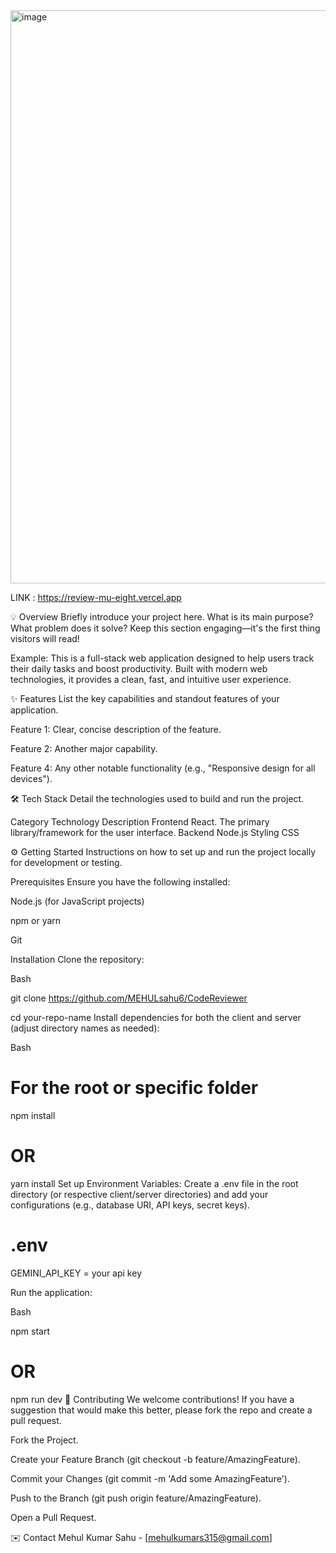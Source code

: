 <img width="1916" height="917" alt="image" src="./src/assets/Screenshot 2025-10-04 200236.png" />



LINK : https://review-mu-eight.vercel.app










💡 Overview
Briefly introduce your project here. What is its main purpose? What problem does it solve? Keep this section engaging—it's the first thing visitors will read!

Example: This is a full-stack web application designed to help users track their daily tasks and boost productivity. Built with modern web technologies, it provides a clean, fast, and intuitive user experience.

✨ Features
List the key capabilities and standout features of your application.

Feature 1: Clear, concise description of the feature.

Feature 2: Another major capability.

Feature 4: Any other notable functionality (e.g., "Responsive design for all devices").

🛠️ Tech Stack
Detail the technologies used to build and run the project.

Category	Technology	Description
Frontend	React.	The primary library/framework for the user interface.
Backend	Node.js
Styling	 CSS


⚙️ Getting Started
Instructions on how to set up and run the project locally for development or testing.

Prerequisites
Ensure you have the following installed:

Node.js (for JavaScript projects)

npm or yarn

Git

Installation
Clone the repository:

Bash

git clone https://github.com/MEHULsahu6/CodeReviewer

cd your-repo-name
Install dependencies for both the client and server (adjust directory names as needed):

Bash

# For the root or specific folder
npm install
# OR
yarn install
Set up Environment Variables:
Create a .env file in the root directory (or respective client/server directories) and add your configurations (e.g., database URI, API keys, secret keys).

# .env 
GEMINI_API_KEY = your api key

Run the application:

Bash

npm start
# OR
npm run dev
🤝 Contributing
We welcome contributions! If you have a suggestion that would make this better, please fork the repo and create a pull request.

Fork the Project.

Create your Feature Branch (git checkout -b feature/AmazingFeature).

Commit your Changes (git commit -m 'Add some AmazingFeature').

Push to the Branch (git push origin feature/AmazingFeature).

Open a Pull Request.

✉️ Contact
Mehul Kumar Sahu - [mehulkumars315@gmail.com]
